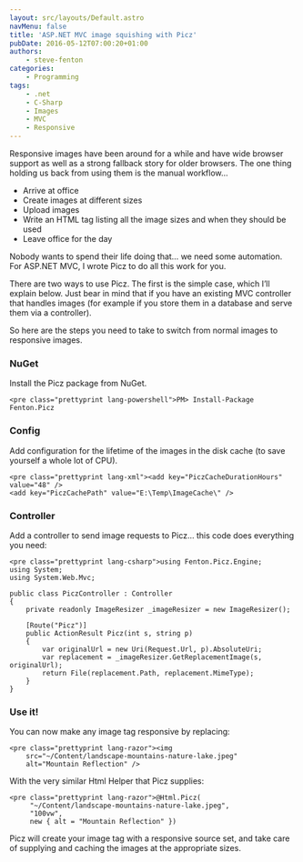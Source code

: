 ```yaml
---
layout: src/layouts/Default.astro
navMenu: false
title: 'ASP.NET MVC image squishing with Picz'
pubDate: 2016-05-12T07:00:20+01:00
authors:
    - steve-fenton
categories:
    - Programming
tags:
    - .net
    - C-Sharp
    - Images
    - MVC
    - Responsive
---
```


Responsive images have been around for a while and have wide browser support as well as a strong fallback story for older browsers. The one thing holding us back from using them is the manual workflow…

- Arrive at office
- Create images at different sizes
- Upload images
- Write an HTML tag listing all the image sizes and when they should be used
- Leave office for the day

Nobody wants to spend their life doing that… we need some automation. For ASP.NET MVC, I wrote Picz to do all this work for you.

There are two ways to use Picz. The first is the simple case, which I’ll explain below. Just bear in mind that if you have an existing MVC controller that handles images (for example if you store them in a database and serve them via a controller).

So here are the steps you need to take to switch from normal images to responsive images.

### NuGet

Install the Picz package from NuGet.

```
<pre class="prettyprint lang-powershell">PM> Install-Package Fenton.Picz
```
### Config

Add configuration for the lifetime of the images in the disk cache (to save yourself a whole lot of CPU).

```
<pre class="prettyprint lang-xml"><add key="PiczCacheDurationHours" value="48" />
<add key="PiczCachePath" value="E:\Temp\ImageCache\" />
```
### Controller

Add a controller to send image requests to Picz… this code does everything you need:

```
<pre class="prettyprint lang-csharp">using Fenton.Picz.Engine;
using System;
using System.Web.Mvc;

public class PiczController : Controller
{
    private readonly ImageResizer _imageResizer = new ImageResizer();

    [Route("Picz")]
    public ActionResult Picz(int s, string p)
    {
        var originalUrl = new Uri(Request.Url, p).AbsoluteUri;
        var replacement = _imageResizer.GetReplacementImage(s, originalUrl);
        return File(replacement.Path, replacement.MimeType);
    }
}
```
### Use it!

You can now make any image tag responsive by replacing:

```
<pre class="prettyprint lang-razor"><img 
    src="~/Content/landscape-mountains-nature-lake.jpeg"
    alt="Mountain Reflection" />
```
With the very similar Html Helper that Picz supplies:

```
<pre class="prettyprint lang-razor">@Html.Picz(
     "~/Content/landscape-mountains-nature-lake.jpeg",
     "100vw",
     new { alt = "Mountain Reflection" })
```
Picz will create your image tag with a responsive source set, and take care of supplying and caching the images at the appropriate sizes.